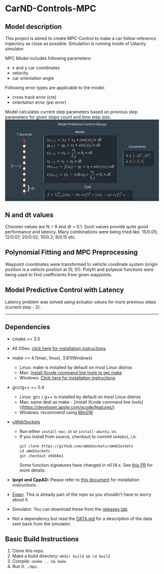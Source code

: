 # CarND-Controls-MPC


## Model description
This project is aimed to create MPC-Control to make a car follow reference trajectory as close as possible. Simulation is running inside of Udacity simulator.

MPC Model includes following parameters:
- x and y car coordinates
- velocity
- car orientation angle

Following error types are applicable to the model:
- cross track error (cte)
- orientation error (psi error)

Model calculates current step parameters based on previous step parameters for given steps count and time step size.
![alt text](screens/model.png)

## N and dt values
Choosen values are N = 9 and dt = 0.1. Such values provide quite good performance and latency. Many combinations were being tried like: 15/0.05; 12/0.07; 20/0.02; 10/0.2; 9/0.15 etc.

## Polynomial Fitting and MPC Preprocessing
Waypoint coordinates were transformed to vehicle coodinate system (origin position is a vehicle position at (0, 0)).
Polyfit and polyeval functions were being used to find coefficients from given waypoints.

## Model Predictive Control with Latency
Latency problem was solved using actuator values for more previous steps (current step - 2). 

---

## Dependencies

* cmake >= 3.5
 * All OSes: [click here for installation instructions](https://cmake.org/install/)
* make >= 4.1(mac, linux), 3.81(Windows)
  * Linux: make is installed by default on most Linux distros
  * Mac: [install Xcode command line tools to get make](https://developer.apple.com/xcode/features/)
  * Windows: [Click here for installation instructions](http://gnuwin32.sourceforge.net/packages/make.htm)
* gcc/g++ >= 5.4
  * Linux: gcc / g++ is installed by default on most Linux distros
  * Mac: same deal as make - [install Xcode command line tools]((https://developer.apple.com/xcode/features/)
  * Windows: recommend using [MinGW](http://www.mingw.org/)
* [uWebSockets](https://github.com/uWebSockets/uWebSockets)
  * Run either `install-mac.sh` or `install-ubuntu.sh`.
  * If you install from source, checkout to commit `e94b6e1`, i.e.
    ```
    git clone https://github.com/uWebSockets/uWebSockets
    cd uWebSockets
    git checkout e94b6e1
    ```
    Some function signatures have changed in v0.14.x. See [this PR](https://github.com/udacity/CarND-MPC-Project/pull/3) for more details.

* **Ipopt and CppAD:** Please refer to [this document](https://github.com/udacity/CarND-MPC-Project/blob/master/install_Ipopt_CppAD.md) for installation instructions.
* [Eigen](http://eigen.tuxfamily.org/index.php?title=Main_Page). This is already part of the repo so you shouldn't have to worry about it.
* Simulator. You can download these from the [releases tab](https://github.com/udacity/self-driving-car-sim/releases).
* Not a dependency but read the [DATA.md](./DATA.md) for a description of the data sent back from the simulator.


## Basic Build Instructions

1. Clone this repo.
2. Make a build directory: `mkdir build && cd build`
3. Compile: `cmake .. && make`
4. Run it: `./mpc`.
